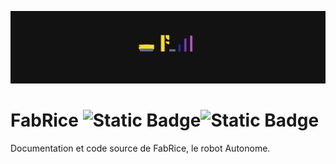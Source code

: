 ![alt text](https://github.com/carpuplay/FabRice/blob/main/media/banner.png)
# FabRice ![Static Badge](https://img.shields.io/badge/Distribution-v0.1_alpha-red)![Static Badge](https://img.shields.io/badge/See%20our%20Workflow-black?logo=notion)

Documentation et code source de FabRice, le robot Autonome.
